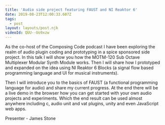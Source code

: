 ```yaml
---
title: 'Audio side project featuring FAUST and NI Reaktor 6'
date: 2019-08-23T12:00:33.607Z
tags:
  - post
layout: layouts/post.njk
videoId: QUU--Uo9xzw
---
```


<!--- You can insert a short description here -->

As the co-host of the Composing Code podcast I have been exploring the realm of audio plugin coding and prototyping in a spice sponsored side project. In this talk I will show you how the MOTM-120 Sub Octave Multiplexer Modular Synth Module works. Then I will share how I prototyped and expanded on the idea using NI Reaktor 6 Blocks (a signal flow based programming language and UI for musical instruments).

Then I will introduce you to the basics of FAUST (a functional programming language for audio) and share my current progress. At the end there will be a live demo in the browser how you can get started with your own audio projects and experiments. Which the end result can be used almost anywhere including c, audio unit and vat plugins, unity and even JavaScript web apps.

Presenter - James Stone
